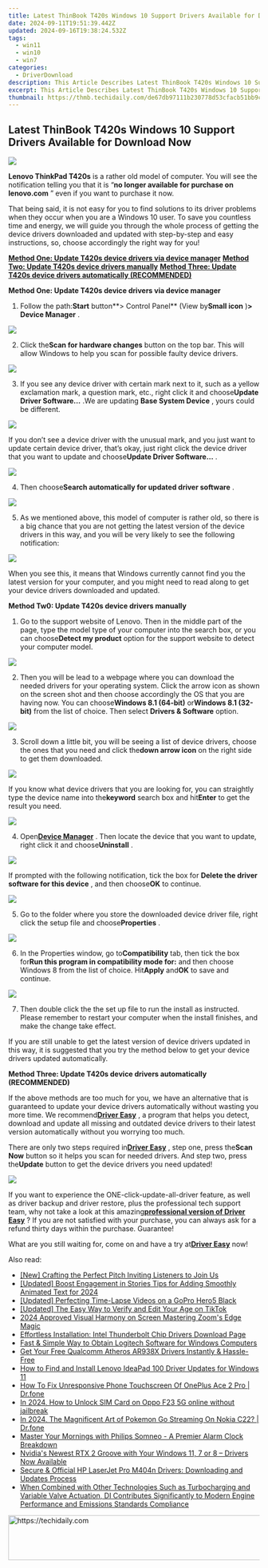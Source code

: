 ```yaml
---
title: Latest ThinBook T420s Windows 10 Support Drivers Available for Download Now
date: 2024-09-11T19:51:39.442Z
updated: 2024-09-16T19:38:24.532Z
tags:
  - win11
  - win10
  - win7
categories:
  - DriverDownload
description: This Article Describes Latest ThinBook T420s Windows 10 Support Drivers Available for Download Now
excerpt: This Article Describes Latest ThinBook T420s Windows 10 Support Drivers Available for Download Now
thumbnail: https://thmb.techidaily.com/de67db97111b230778d53cfacb51bb9c7a1356b2082aff96997373a5633f37e3.jpg
---
```


## Latest ThinBook T420s Windows 10 Support Drivers Available for Download Now

![](https://images.drivereasy.com/wp-content/uploads/2016/12/lenovo-thinkpad-t420s.jpg)

 **Lenovo ThinkPad T420s** is a rather old model of computer. You will see the notification telling you that it is “**no longer available for purchase on lenovo.com** ” even if you want to purchase it now.  
  
 That being said, it is not easy for you to find solutions to its driver problems when they occur when you are a Windows 10 user. To save you countless time and energy, we will guide you through the whole process of getting the device drivers downloaded and updated with step-by-step and easy instructions, so, choose accordingly the right way for you!
  
[**Method One: Update T420s device drivers via device manager**](https://tools.techidaily.com/drivereasy/download/)
[**Method Two: Update T420s device drivers manually**](https://tools.techidaily.com/drivereasy/download/)
[**Method Three: Update T420s device drivers automatically (RECOMMENDED)**](https://www.drivereasy.com/knowledge/thinkpad-t420s-drivers-download-update-for-windows-10/#3)

 **Method One: Update T420s device drivers via device manager**
  
 1) Follow the path:**Start** button**\> Control Panel** (View by**Small icon** )**\> Device Manager** .
  
![](https://images.drivereasy.com/wp-content/uploads/2016/12/start-button-control-panel-view-by-small-icon-device-manager-600x433.jpg)

 2) Click the**Scan for hardware changes** button on the top bar. This will allow Windows to help you scan for possible faulty device drivers.

 ![](https://images.drivereasy.com/wp-content/uploads/2016/11/img_583d25f77a789.jpg)

 3) If you see any device driver with certain mark next to it, such as a yellow exclamation mark, a question mark, etc., right click it and choose**Update Driver Software…** .We are updating **Base System Device** , yours could be different.
  
![](https://images.drivereasy.com/wp-content/uploads/2016/11/img_583d26d86670e.jpg)
  
 If you don’t see a device driver with the unusual mark, and you just want to update certain device driver, that’s okay, just right click the device driver that you want to update and choose**Update Driver Software…** .
  
![](https://images.drivereasy.com/wp-content/uploads/2016/11/img_583e933a476f5.jpg)

 4) Then choose**Search automatically for updated driver software** .
  
![](https://images.drivereasy.com/wp-content/uploads/2016/11/img_583d275459f1b-600x437.jpg)

 5) As we mentioned above, this model of computer is rather old, so there is a big chance that you are not getting the latest version of the device drivers in this way, and you will be very likely to see the following notification:
  
![](https://images.drivereasy.com/wp-content/uploads/2016/11/img_583d2800916a1.png)
  
 When you see this, it means that Windows currently cannot find you the latest version for your computer, and you might need to read along to get your device drivers downloaded and updated.
  
 **Method Tw0: Update T420s device drivers manually**
  
 1) Go to the support website of Lenovo. Then in the middle part of the page, type the model type of your computer into the search box, or you can choose**Detect my product** option for the support website to detect your computer model.
  
![](https://images.drivereasy.com/wp-content/uploads/2016/12/img_58451b8ec244b-600x181.png)
  
 2) Then you will be lead to a webpage where you can download the needed drivers for your operating system. Click the arrow icon as shown on the screen shot and then choose accordingly the OS that you are having now. You can choose**Windows 8.1 (64-bit)** or**Windows 8.1 (32-bit)** from the list of choice. Then select **Drivers & Software** option.
  
![](https://images.drivereasy.com/wp-content/uploads/2016/12/img_58452eb9a31d0.jpg)

 3) Scroll down a little bit, you will be seeing a list of device drivers, choose the ones that you need and click the**down arrow icon** on the right side to get them downloaded.
  
![](https://images.drivereasy.com/wp-content/uploads/2016/12/img_58452f19c617b-1024x227.jpg)

 If you know what device drivers that you are looking for, you can straightly type the device name into the**keyword** search box and hit**Enter** to get the result you need.
  
![](https://images.drivereasy.com/wp-content/uploads/2016/12/img_58452fa664cc3-1024x193.png)

 4) Open[**Device Manager**](https://tools.techidaily.com/drivereasy/download/) . Then locate the device that you want to update, right click it and choose**Uninstall** .
  
![](https://images.drivereasy.com/wp-content/uploads/2016/12/img_58453032d36ec.jpg)

 If prompted with the following notification, tick the box for **Delete the driver software for this device** , and then choose**OK** to continue.
  
![](https://images.drivereasy.com/wp-content/uploads/2016/12/img_584531253c0bf.png)

 5) Go to the folder where you store the downloaded device driver file, right click the setup file and choose**Properties** .
  
![](https://images.drivereasy.com/wp-content/uploads/2016/12/img_584531b30c61b.png)
  
 6) In the Properties window, go to**Compatibility** tab, then tick the box for**Run this program in compatibility mode for:** and then choose Windows 8 from the list of choice. Hit**Apply** and**OK** to save and continue.
  
![](https://images.drivereasy.com/wp-content/uploads/2016/12/img_58453296945bb.jpg)

 7) Then double click the the set up file to run the install as instructed. Please remember to restart your computer when the install finishes, and make the change take effect.
  
 If you are still unable to get the latest version of device drivers updated in this way, it is suggested that you try the method below to get your device drivers updated automatically.
  
 **Method Three: Update T420s device drivers automatically (RECOMMENDED)**
  
 If the above methods are too much for you, we have an alternative that is guaranteed to update your device drivers automatically without wasting you more time. We recommend[**Driver Easy**](https://tools.techidaily.com/drivereasy/download/) , a program that helps you detect, download and update all missing and outdated device drivers to their latest version automatically without you worrying too much.
  
 There are only two steps required in[**Driver Easy**](https://tools.techidaily.com/drivereasy/download/) , step one, press the**Scan Now** button so it helps you scan for needed drivers. And step two, press the**Update** button to get the device drivers you need updated!
  
![](https://images.drivereasy.com/wp-content/uploads/2017/04/img_58e89bb942da7.jpg)

 If you want to experience the ONE-click-update-all-driver feature, as well as driver backup and driver restore, plus the professional tech support team, why not take a look at this amazing[**professional version of Driver Easy**](https://tools.techidaily.com/drivereasy/download/) ? If you are not satisfied with your purchase, you can always ask for a refund thirty days within the purchase. Guarantee!
  
 What are you still waiting for, come on and have a try at[**Driver Easy**](https://tools.techidaily.com/drivereasy/download/) now!

<ins class="adsbygoogle"
     style="display:block"
     data-ad-format="autorelaxed"
     data-ad-client="ca-pub-7571918770474297"
     data-ad-slot="1223367746"></ins>

<ins class="adsbygoogle"
     style="display:block"
     data-ad-client="ca-pub-7571918770474297"
     data-ad-slot="8358498916"
     data-ad-format="auto"
     data-full-width-responsive="true"></ins>

<span class="atpl-alsoreadstyle">Also read:</span>
<div><ul>
<li><a href="https://youtube-clips.techidaily.com/new-crafting-the-perfect-pitch-inviting-listeners-to-join-us/"><u>[New] Crafting the Perfect Pitch Inviting Listeners to Join Us</u></a></li>
<li><a href="https://fox-blue.techidaily.com/updated-boost-engagement-in-stories-tips-for-adding-smoothly-animated-text-for-2024/"><u>[Updated] Boost Engagement in Stories Tips for Adding Smoothly Animated Text for 2024</u></a></li>
<li><a href="https://extra-approaches.techidaily.com/updated-perfecting-time-lapse-videos-on-a-gopro-hero5-black/"><u>[Updated] Perfecting Time-Lapse Videos on a GoPro Hero5 Black</u></a></li>
<li><a href="https://extra-hints.techidaily.com/updated-the-easy-way-to-verify-and-edit-your-age-on-tiktok/"><u>[Updated] The Easy Way to Verify and Edit Your Age on TikTok</u></a></li>
<li><a href="https://digital-screen-recording.techidaily.com/2024-approved-visual-harmony-on-screen-mastering-zooms-edge-magic/"><u>2024 Approved Visual Harmony on Screen Mastering Zoom's Edge Magic</u></a></li>
<li><a href="https://win-amazing.techidaily.com/effortless-installation-intel-thunderbolt-chip-drivers-download-page/"><u>Effortless Installation: Intel Thunderbolt Chip Drivers Download Page</u></a></li>
<li><a href="https://win-amazing.techidaily.com/fast-and-simple-way-to-obtain-logitech-software-for-windows-computers/"><u>Fast & Simple Way to Obtain Logitech Software for Windows Computers</u></a></li>
<li><a href="https://win-amazing.techidaily.com/get-your-free-qualcomm-atheros-ar938x-drivers-instantly-and-hassle-free/"><u>Get Your Free Qualcomm Atheros AR938X Drivers Instantly & Hassle-Free</u></a></li>
<li><a href="https://win-amazing.techidaily.com/how-to-find-and-install-lenovo-ideapad-100-driver-updates-for-windows-11/"><u>How to Find and Install Lenovo IdeaPad 100 Driver Updates for Windows 11</u></a></li>
<li><a href="https://fix-guide.techidaily.com/how-to-fix-unresponsive-phone-touchscreen-of-oneplus-ace-2-pro-drfone-by-drfone-fix-android-problems-fix-android-problems/"><u>How To Fix Unresponsive Phone Touchscreen Of OnePlus Ace 2 Pro | Dr.fone</u></a></li>
<li><a href="https://sim-unlock.techidaily.com/in-2024-how-to-unlock-sim-card-on-oppo-f23-5g-online-without-jailbreak-by-drfone-android/"><u>In 2024, How to Unlock SIM Card on Oppo F23 5G online without jailbreak</u></a></li>
<li><a href="https://android-pokemon-go.techidaily.com/in-2024-the-magnificent-art-of-pokemon-go-streaming-on-nokia-c22-drfone-by-drfone-virtual-android/"><u>In 2024, The Magnificent Art of Pokemon Go Streaming On Nokia C22? | Dr.fone</u></a></li>
<li><a href="https://buynow-reviews.techidaily.com/master-your-mornings-with-philips-somneo-a-premier-alarm-clock-breakdown/"><u>Master Your Mornings with Philips Somneo - A Premier Alarm Clock Breakdown</u></a></li>
<li><a href="https://win-amazing.techidaily.com/nvidias-newest-rtx-2-groove-with-your-windows-11-7-or-8-drivers-now-available/"><u>Nvidia's Newest RTX 2 Groove with Your Windows 11, 7 or 8 – Drivers Now Available</u></a></li>
<li><a href="https://win-amazing.techidaily.com/secure-and-official-hp-laserjet-pro-m404n-drivers-downloading-and-updates-process/"><u>Secure & Official HP LaserJet Pro M404n Drivers: Downloading and Updates Process</u></a></li>
<li><a href="https://win-amazing.techidaily.com/when-combined-with-other-technologies-such-as-turbocharging-and-variable-valve-actuation-di-contributes-significantly-to-modern-engine-performance-and-emiss172/"><u>When Combined with Other Technologies Such as Turbocharging and Variable Valve Actuation, DI Contributes Significantly to Modern Engine Performance and Emissions Standards Compliance</u></a></li>
</ul></div>

<!-- affiliate ads begin -->
<a href="https://ephamedtechinc.pxf.io/c/5597632/2136624/26400" target="_top" id="2136624">
  <img src="//a.impactradius-go.com/display-ad/26400-2136624" border="0" alt="https://techidaily.com" width="728" height="90"/>
</a>
<img height="0" width="0" src="https://ephamedtechinc.pxf.io/i/5597632/2136624/26400" style="position:absolute;visibility:hidden;" border="0" />
<!-- affiliate ads end -->

